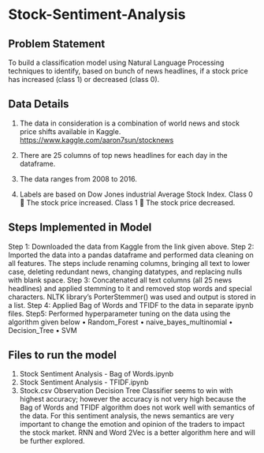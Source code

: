 # Stock-Sentiment-Analysis

## Problem Statement
To build a classification model using Natural Language Processing techniques to identify, based on bunch of news headlines, if a stock price has increased (class 1) or decreased (class 0).

## Data Details
1)	The data in consideration is a combination of world news and stock price shifts available in Kaggle.
https://www.kaggle.com/aaron7sun/stocknews

2)	There are 25 columns of top news headlines for each day in the dataframe.

3)	The data ranges from 2008 to 2016.

4)	Labels are based on Dow Jones industrial Average Stock Index. 
Class 0  The stock price increased.
Class 1  The stock price decreased.

## Steps Implemented in Model
Step 1: Downloaded the data from Kaggle from the link given above.
Step 2: Imported the data into a pandas dataframe and performed data cleaning on all features. The steps include renaming columns, bringing all text to lower case, deleting redundant news, changing datatypes, and replacing nulls with blank space.
Step 3: Concatenated all text columns (all 25 news headlines) and applied stemming to it and removed stop words and special characters. NLTK library’s PorterStemmer() was used and output is stored in a list.
Step 4: Applied Bag of Words and TFIDF to the data in separate ipynb files. 
Step5: Performed hyperparameter tuning on the data using the algorithm given below
•	Random_Forest
•	naive_bayes_multinomial
•	Decision_Tree
•	SVM


## Files to run the model
1)	Stock Sentiment Analysis - Bag of Words.ipynb
2)	Stock Sentiment Analysis - TFIDF.ipynb
3)	Stock.csv
Observation
Decision Tree Classifier seems to win with highest accuracy; however the accuracy is not very high because the Bag of Words and TFIDF algorithm does not work well with semantics of the data. For this sentiment analysis, the news semantics are very important to change the emotion and opinion of the traders to impact the stock market. RNN and Word 2Vec is a better algorithm here and will be further explored.
